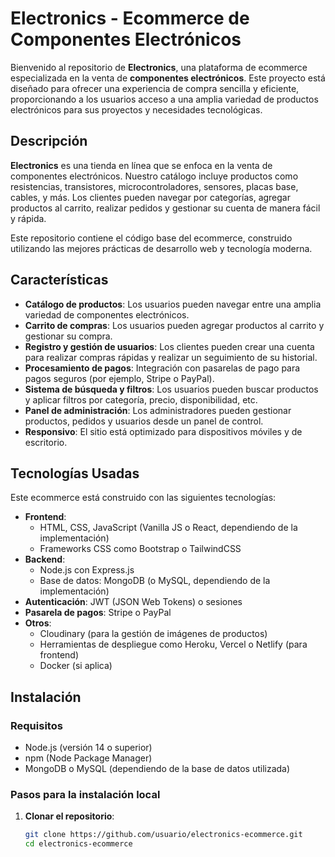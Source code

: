 # Electronics - Ecommerce de Componentes Electrónicos

Bienvenido al repositorio de **Electronics**, una plataforma de ecommerce especializada en la venta de **componentes electrónicos**. Este proyecto está diseñado para ofrecer una experiencia de compra sencilla y eficiente, proporcionando a los usuarios acceso a una amplia variedad de productos electrónicos para sus proyectos y necesidades tecnológicas.

## Descripción

**Electronics** es una tienda en línea que se enfoca en la venta de componentes electrónicos. Nuestro catálogo incluye productos como resistencias, transistores, microcontroladores, sensores, placas base, cables, y más. Los clientes pueden navegar por categorías, agregar productos al carrito, realizar pedidos y gestionar su cuenta de manera fácil y rápida.

Este repositorio contiene el código base del ecommerce, construido utilizando las mejores prácticas de desarrollo web y tecnología moderna.

## Características

- **Catálogo de productos**: Los usuarios pueden navegar entre una amplia variedad de componentes electrónicos.
- **Carrito de compras**: Los usuarios pueden agregar productos al carrito y gestionar su compra.
- **Registro y gestión de usuarios**: Los clientes pueden crear una cuenta para realizar compras rápidas y realizar un seguimiento de su historial.
- **Procesamiento de pagos**: Integración con pasarelas de pago para pagos seguros (por ejemplo, Stripe o PayPal).
- **Sistema de búsqueda y filtros**: Los usuarios pueden buscar productos y aplicar filtros por categoría, precio, disponibilidad, etc.
- **Panel de administración**: Los administradores pueden gestionar productos, pedidos y usuarios desde un panel de control.
- **Responsivo**: El sitio está optimizado para dispositivos móviles y de escritorio.

## Tecnologías Usadas

Este ecommerce está construido con las siguientes tecnologías:

- **Frontend**: 
  - HTML, CSS, JavaScript (Vanilla JS o React, dependiendo de la implementación)
  - Frameworks CSS como Bootstrap o TailwindCSS
- **Backend**: 
  - Node.js con Express.js
  - Base de datos: MongoDB (o MySQL, dependiendo de la implementación)
- **Autenticación**: JWT (JSON Web Tokens) o sesiones
- **Pasarela de pagos**: Stripe o PayPal
- **Otros**:
  - Cloudinary (para la gestión de imágenes de productos)
  - Herramientas de despliegue como Heroku, Vercel o Netlify (para frontend)
  - Docker (si aplica)

## Instalación

### Requisitos

- Node.js (versión 14 o superior)
- npm (Node Package Manager)
- MongoDB o MySQL (dependiendo de la base de datos utilizada)

### Pasos para la instalación local

1. **Clonar el repositorio**:
   ```bash
   git clone https://github.com/usuario/electronics-ecommerce.git
   cd electronics-ecommerce
